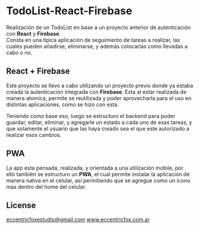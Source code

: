 # TodoList-React-Firebase 
Realización de un TodoList en base a un proyecto anterior de autenticación con **React** y **Firebase**.  
Consta en una típica aplicación de seguimiento de tareas a realizar, las cuales pueden añadirse, eliminarse, y además colocarlas como llevadas a cabo o no.


## React + Firebase

Este proyecto se llevo a cabo utilizando un proyecto previo donde ya estaba creada la autenticación integrada con **Firebase**. Esta al estar realizada de manera atomica, permite se reutilizada y poder aprovecharla para el uso en distintas aplicaciones, como se hizo con esta.

Teniendo como base eso, luego se estructuro el backend para poder guardar, editar, eliminar, y agregarle un estado a cada uno de esas tareas, y que solamente el usuario que las haya creado sea el que este autorizado a realizar esos cambios.
 

## PWA

La app esta pensada, realizada, y orientada a una utilización  mobile, por ello también se estructuro un **PWA**, el cual permite instalar la aplicación de manera nativa en el celular, así permitiendo que se agregue como un icono mas dentro del home del celular.

## License
eccentricfoxestudio@gmail.com
www.eccentricfox.com.ar
